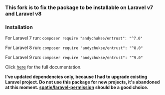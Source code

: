 ### This fork is to fix the package to be installable on Laravel v7 and Laravel v8

### Installation

For Laravel 7 run:
`composer require "andychukse/entrust": "^7.0"`

For Laravel 8 run:
`composer require "andychukse/entrust": "^8.0"`

For Laravel 9 run:
`composer require "andychukse/entrust": "^9.0"`

Click [here](https://github.com/Zizaco/entrust/blob/master/README.md) for the full documentation.

**I've updated dependencies only, because I had to upgrade existing Laravel project. Do not use this package for new projects, it's abandoned at this moment. [spatie/laravel-permission](https://github.com/spatie/laravel-permission) should be a good choice.**